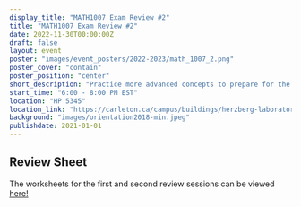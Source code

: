 ```yaml
---
display_title: "MATH1007 Exam Review #2"
title: "MATH1007 Exam Review #2"
date: 2022-11-30T00:00:00Z
draft: false
layout: event
poster: "images/event_posters/2022-2023/math_1007_2.png"
poster_cover: "contain"
poster_position: "center"
short_description: "Practice more advanced concepts to prepare for the calculus exam!"
start_time: "6:00 - 8:00 PM EST"
location: "HP 5345"
location_link: "https://carleton.ca/campus/buildings/herzberg-laboratories/"
background: "images/orientation2018-min.jpeg"
publishdate: 2021-01-01
---
```


## Review Sheet
The worksheets for the first and second review sessions can be viewed [here!](/pdfs/2022-2023/math-review.pdf)
